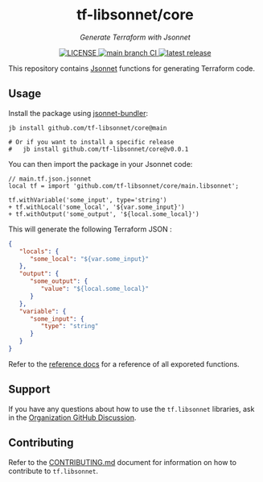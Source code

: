 <h1 align="center">tf-libsonnet/core</h1>

<p align="center">
  <em>Generate Terraform with Jsonnet</em>
</p>

<p align="center">
  <a href="https://github.com/tf-libsonnet/core/blob/main/LICENSE">
    <img alt="LICENSE" src="https://img.shields.io/github/license/tf-libsonnet/core?style=for-the-badge">
  </a>
  <a href="https://github.com/tf-libsonnet/core/actions/workflows/lint-and-test.yml?query=branch%3Amain">
    <img alt="main branch CI" src="https://img.shields.io/github/actions/workflow/status/tf-libsonnet/core/lint-and-test.yml?branch=main&logo=github&label=CI&style=for-the-badge">
  </a>
  <a href="https://github.com/tf-libsonnet/core/releases/latest">
    <img alt="latest release" src="https://img.shields.io/github/v/release/tf-libsonnet/core?style=for-the-badge">
  </a>
</p>

This repository contains [Jsonnet](https://jsonnet.org/) functions for generating Terraform code.

## Usage

Install the package using [jsonnet-bundler](https://github.com/jsonnet-bundler/jsonnet-bundler):

```
jb install github.com/tf-libsonnet/core@main

# Or if you want to install a specific release
#   jb install github.com/tf-libsonnet/core@v0.0.1
```

You can then import the package in your Jsonnet code:

```jsonnet
// main.tf.json.jsonnet
local tf = import 'github.com/tf-libsonnet/core/main.libsonnet';

tf.withVariable('some_input', type='string')
+ tf.withLocal('some_local', '${var.some_input}')
+ tf.withOutput('some_output', '${local.some_local}')
```

This will generate the following Terraform JSON :

```json
{
   "locals": {
      "some_local": "${var.some_input}"
   },
   "output": {
      "some_output": {
         "value": "${local.some_local}"
      }
   },
   "variable": {
      "some_input": {
         "type": "string"
      }
   }
}
```

Refer to the [reference docs](/docs/README.md) for a reference of all exporeted functions.


## Support

If you have any questions about how to use the `tf.libsonnet` libraries, ask in the [Organization GitHub
Discussion](https://github.com/orgs/tf-libsonnet/discussions).


## Contributing

Refer to the [CONTRIBUTING.md](/CONTRIBUTING.md) document for information on how to contribute to `tf.libsonnet`.
